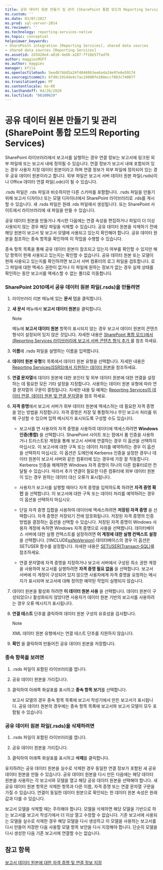 ```yaml
---
title: 공유 데이터 원본 만들기 및 관리 (SharePoint 통합 모드의 Reporting Services) | Microsoft Docs
ms.custom: ''
ms.date: 03/07/2017
ms.prod: sql-server-2014
ms.reviewer: ''
ms.technology: reporting-services-native
ms.topic: conceptual
helpviewer_keywords:
- SharePoint integration [Reporting Services], shared data sources
- shared data sources [Reporting Services]
ms.assetid: 2d3428e4-a810-4e66-a287-ff18e57fad76
author: maggiesMSFT
ms.author: maggies
manager: kfile
ms.openlocfilehash: 5eedb74dd5a24f40469b3ee6a4a24e97e6e59174
ms.sourcegitcommit: 6fd8c1914de4c7ac24900fe388ecc7883c740077
ms.translationtype: MT
ms.contentlocale: ko-KR
ms.lasthandoff: 04/26/2020
ms.locfileid: "66109629"
---
```

# <a name="create-and-manage-shared-data-sources-reporting-services-in-sharepoint-integrated-mode"></a>공유 데이터 원본 만들기 및 관리(SharePoint 통합 모드의 Reporting Services)
  SharePoint 라이브러리에서 보고서를 실행하는 경우 연결 정보는 보고서에 링크된 외부 파일에 또는 보고서 내에 정의될 수 있습니다. 연결 정보가 보고서 내에 포함되어 있는 경우 사용자 지정 데이터 원본이라고 하며 연결 정보가 외부 파일에 정의되어 있는 경우 공유 데이터 원본이라고 합니다. 외부 파일은 보고서 서버 데이터 원본 파일(.rsds)이나 Office 데이터 연결 파일(.odc)이 될 수 있습니다.  
  
 .rsds 파일은 .rds 파일과 비슷하지만 다른 스키마를 포함합니다. .rsds 파일을 만들기 위해 보고서 디자이너 또는 모델 디자이너에서 SharePoint 라이브러리로 .rds를 게시할 수 있습니다. 새 .rsds 파일은 원래 .rds 파일에서 생성됩니다. 또는 SharePoint 사이트에서 라이브러리에 새 파일을 만들 수 있습니다.  
  
 공유 데이터 원본을 만들거나 게시한 다음에는 연결 속성을 편집하거나 파일이 더 이상 사용되지 않는 경우 해당 파일을 삭제할 수 있습니다. 공유 데이터 원본을 삭제하기 전에 해당 원본이 보고서 및 보고서 모델에 사용되고 있는지 확인해야 합니다. 공유 데이터 원본을 참조하는 종속 항목을 확인하여 이 작업을 수행할 수 있습니다.  
  
 종속 항목 목록을 통해 공유 데이터 원본이 참조되고 있는지 여부를 확인할 수 있지만 해당 항목이 현재 사용되고 있는지는 확인할 수 없습니다. 공유 데이터 원본 또는 모델이 현재 사용되고 있는지를 확인하려면 보고서 서버 컴퓨터의 로그 파일을 검토합니다. 로그 파일에 대한 액세스 권한이 없거나 이 파일에 원하는 정보가 없는 경우 실제 상태를 확인하는 동안 보고서를 액세스할 수 없는 폴더로 이동합니다.  
  
### <a name="to-create-a-shared-data-source-rsds-file-sharepoint-2010"></a>SharePoint 2010에서 공유 데이터 원본 파일(.rsds)을 만들려면  
  
1.  라이브러리 리본 메뉴에 있는 **문서** 탭을 클릭합니다.  
  
2.  **새 문서** 메뉴에서 **보고서 데이터 원본**을 클릭합니다.  
  
    > [!NOTE]  
    >  메뉴에 **보고서 데이터 원본** 항목이 표시되지 않는 경우 보고서 데이터 원본의 콘텐츠 형식이 설정되어 있지 않은 것입니다. 자세한 내용은 [SharePoint 통합 모드&#41;에서 &#40;Reporting Services 라이브러리에 보고서 서버 콘텐츠 형식 추가 ](../../2014/reporting-services/add-reporting-services-content-types-to-a-sharepoint-library.md)를 참조 하세요.  
  
3.  **이름**에 .rsds 파일을 설명하는 이름을 입력합니다.  
  
4.  **데이터 원본 유형**의 목록에서 데이터 원본 유형을 선택합니다. 자세한 내용은 [Reporting Services&#40;SSRS&#41;에서 지원하는 데이터 원본](create-deploy-and-manage-mobile-and-paginated-reports.md)을 참조하세요.  
  
5.  **연결 문자열**에 데이터 원본에 대한 포인터 및 외부 데이터 원본에 대한 연결을 설정하는 데 필요한 모든 기타 설정을 지정합니다. 사용하는 데이터 원본 유형에 따라 연결 문자열의 구문이 결정됩니다. 자세한 내용 및 예제는 [Reporting Services의 데이터 연결, 데이터 원본 및 연결 문자열](../../2014/reporting-services/data-connections-data-sources-and-connection-strings-in-reporting-services.md)을 참조 하세요.  
  
6.  **자격 증명**에서 보고서 서버가 외부 데이터 원본에 액세스하는 데 필요한 자격 증명을 얻는 방법을 지정합니다. 자격 증명은 저장 및 통합하거나 무인 보고서 처리를 위해 구성할 수 있으며 입력 메시지가 표시되도록 구성할 수도 있습니다.  
  
    -   보고서를 연 사용자의 자격 증명을 사용하여 데이터에 액세스하려면 **Windows 인증(통합)** 을 선택합니다. SharePoint 사이트 또는 팜에서 폼 인증을 사용하거나 트러스트된 계정을 통해 보고서 서버에 연결하는 경우 이 옵션을 선택하지 마십시오. 이 보고서에 대한 구독 또는 데이터 처리를 예약하려는 경우 이 옵션을 선택하지 마십시오. 이 옵션은 도메인에 Kerberos 인증을 설정한 경우나 데이터 원본이 보고서 서버와 같은 컴퓨터에 있는 경우에 가장 잘 작동합니다. Kerberos 인증을 해제하면 Windows 자격 증명이 하나의 다른 컴퓨터로만 전달될 수 있습니다. 따라서 추가 연결이 필요한 다른 컴퓨터에 외부 데이터 원본이 있는 경우 원하는 데이터 대신 오류가 표시됩니다.  
  
    -   사용자가 보고서를 실행할 때마다 자격 증명을 입력하도록 하려면 **자격 증명 확인** 을 선택합니다. 이 보고서에 대한 구독 또는 데이터 처리를 예약하려는 경우 이 옵션을 선택하지 마십시오.  
  
    -   단일 자격 증명 집합을 사용하여 데이터에 액세스하려면 **저장된 자격 증명** 을 선택합니다. 자격 증명은 저장되기 전에 암호화됩니다. 저장된 자격 증명의 인증 방법을 결정하는 옵션을 선택할 수 있습니다. 저장된 자격 증명이 Windows 사용자 계정에 속하면 Windows 자격 증명으로 사용을 선택합니다. 데이터베이스 서버에 대한 실행 컨텍스트를 설정하려면 **이 계정에 대한 실행 컨텍스트 설정** 을 선택합니다. [!INCLUDE[ssNoVersion](../includes/ssnoversion-md.md)] 데이터베이스의 경우 이 옵션은 SETUSER 함수를 설정합니다. 자세한 내용은 [SETUSER&#40;Transact-SQL&#41;](/sql/t-sql/statements/setuser-transact-sql)를 참조하세요.  
  
    -   연결 문자열에 자격 증명을 지정하거나 보고서 서버에서 구성된 최소 권한 계정을 사용하여 보고서를 실행하려면 **자격 증명 필요 없음** 을 선택합니다. 보고서 서버에 이 계정이 구성되어 있지 않으면 사용자에게 자격 증명을 요청하는 메시지가 표시되며 보고서에 대해 정의한 예약된 작업이 실행되지 않습니다.  
  
7.  데이터 원본을 활성화 하려면 **이 데이터 원본 사용** 을 선택합니다. 데이터 원본이 구성되었으나 활성화되지 않았다면 사용자가 데이터 원본 기반의 보고서를 사용하려는 경우 오류 메시지가 표시됩니다.  
  
8.  **연결 테스트** 단추를 클릭하여 데이터 원본 구성의 유효성을 검사합니다.  
  
    > [!NOTE]  
    >  XML 데이터 원본 유형에서는 연결 테스트 단추를 지원하지 않습니다.  
  
9. **확인** 을 클릭하여 만들어진 공유 데이터 원본을 저장합니다.  
  
### <a name="to-view-dependent-items"></a>종속 항목을 보려면  
  
1.  .rsds 파일이 포함된 라이브러리를 엽니다.  
  
2.  공유 데이터 원본을 가리킵니다.  
  
3.  클릭하여 아래쪽 화살표를 표시하고 **종속 항목 보기**를 선택합니다.  
  
     보고서 모델의 경우 종속 항목 목록에 보고서 작성기에서 만든 보고서가 표시됩니다. 공유 데이터 원본의 경우에는 종속 항목 목록에 보고서와 보고서 모델이 모두 포함될 수 있습니다.  
  
### <a name="to-delete-a-shared-data-source-rsds-file"></a>공유 데이터 원본 파일(.rsds)을 삭제하려면  
  
1.  .rsds 파일이 포함된 라이브러리를 엽니다.  
  
2.  공유 데이터 원본을 가리킵니다.  
  
3.  클릭하여 아래쪽 화살표를 표시하고 **삭제**를 클릭합니다.  
  
 유지하려는 공유 데이터 원본을 실수로 삭제한 경우 동일한 연결 정보가 포함된 새 공유 데이터 원본을 만들 수 있습니다. 공유 데이터 원본을 다시 만든 다음에는 해당 데이터 원본을 사용하는 각 보고서와 모델을 열고 해당 공유 데이터 원본을 선택해야 합니다. 새 공유 데이터 원본 항목은 삭제한 항목과 다른 이름, 자격 증명 또는 연결 문자열 구문을 가질 수 있습니다. 연결이 동일한 데이터 원본으로 확인되는 한 데이터 원본 속성은 원래 값과 다를 수 있습니다.  
  
 보고서 모델을 삭제할 때는 주의해야 합니다. 모델을 삭제하면 해당 모델을 기반으로 하는 보고서를 보고서 작성기에서 더 이상 열고 수정할 수 없습니다. 기존 보고서에 사용되는 모델을 실수로 삭제한 경우 해당 모델을 다시 생성하고 이 모델을 사용하는 보고서를 다시 만들어 저장한 다음 사용할 모델 항목 보안을 다시 지정해야 합니다. 단순히 모델을 다시 생성한 다음 기존 보고서에 연결할 수는 없습니다.  
  
## <a name="see-also"></a>참고 항목  
 [보고서 데이터 원본에 대한 자격 증명 및 연결 정보 지정](report-data/specify-credential-and-connection-information-for-report-data-sources.md)  
  
  
